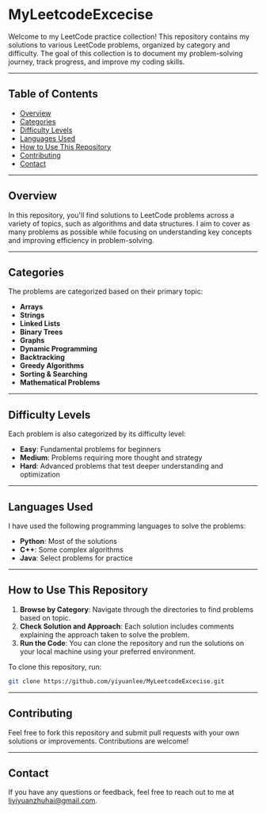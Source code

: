 
# MyLeetcodeExcecise

Welcome to my LeetCode practice collection! This repository contains my solutions to various LeetCode problems, organized by category and difficulty. The goal of this collection is to document my problem-solving journey, track progress, and improve my coding skills.

--- 
## Table of Contents

- [Overview](#overview)
- [Categories](#categories)
- [Difficulty Levels](#difficulty-levels)
- [Languages Used](#languages-used)
- [How to Use This Repository](#how-to-use-this-repository)
- [Contributing](#contributing)
- [Contact](#contact)

--- 
## Overview

In this repository, you'll find solutions to LeetCode problems across a variety of topics, such as algorithms and data structures. I aim to cover as many problems as possible while focusing on understanding key concepts and improving efficiency in problem-solving.

--- 
## Categories

The problems are categorized based on their primary topic:

- **Arrays**
- **Strings**
- **Linked Lists**
- **Binary Trees**
- **Graphs**
- **Dynamic Programming**
- **Backtracking**
- **Greedy Algorithms**
- **Sorting & Searching**
- **Mathematical Problems**

--- 
## Difficulty Levels

Each problem is also categorized by its difficulty level:

- **Easy**: Fundamental problems for beginners
- **Medium**: Problems requiring more thought and strategy
- **Hard**: Advanced problems that test deeper understanding and optimization

--- 
## Languages Used

I have used the following programming languages to solve the problems:

- **Python**: Most of the solutions
- **C++**: Some complex algorithms
- **Java**: Select problems for practice

--- 
## How to Use This Repository

1. **Browse by Category**: Navigate through the directories to find problems based on topic.
2. **Check Solution and Approach**: Each solution includes comments explaining the approach taken to solve the problem.
3. **Run the Code**: You can clone the repository and run the solutions on your local machine using your preferred environment.

To clone this repository, run:
```bash
git clone https://github.com/yiyuanlee/MyLeetcodeExcecise.git
```

--- 
## Contributing

Feel free to fork this repository and submit pull requests with your own solutions or improvements. Contributions are welcome!

--- 
## Contact

If you have any questions or feedback, feel free to reach out to me at [liyiyuanzhuhai@gmail.com](mailto:liyiyuanzhuhai@gmail.com).
